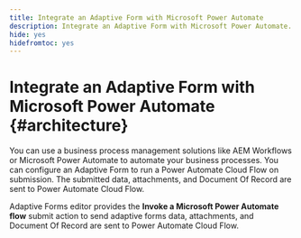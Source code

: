 ```yaml
---
title: Integrate an Adaptive Form with Microsoft Power Automate
description: Integrate an Adaptive Form with Microsoft Power Automate.
hide: yes
hidefromtoc: yes
---
```


# Integrate an Adaptive Form with Microsoft Power Automate {#architecture}

You can use a business process management solutions like AEM Workflows or Microsoft Power Automate to automate your  business processes. You can configure an Adaptive Form to run a Power Automate Cloud Flow on submission. The submitted data, attachments, and Document Of Record are sent to Power Automate Cloud Flow.

Adaptive Forms editor provides the **Invoke a Microsoft Power Automate flow** submit action to send adaptive forms data, attachments, and Document Of Record are sent to Power Automate Cloud Flow.
